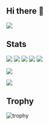 ## Hi there 👋

![](http://github-profile-summary-cards.vercel.app/api/cards/stats?username=dainouesuketarou=default)

## Stats
![](http://github-profile-summary-cards.vercel.app/api/cards/profile-details?username=dainouesuketarou&theme=gruvbox)
![](http://github-profile-summary-cards.vercel.app/api/cards/repos-per-language?username=dainouesuketarou&theme=gruvbox)
![](http://github-profile-summary-cards.vercel.app/api/cards/most-commit-language?username=dainouesuketarou&theme=gruvbox)
![](http://github-profile-summary-cards.vercel.app/api/cards/stats?username=dainouesuketarou&theme=gruvbox)
![](http://github-profile-summary-cards.vercel.app/api/cards/productive-time?username=dainouesuketarou&theme=gruvbox&utcOffset=9)

![](https://skillicons.dev/icons?i=html,css,js,typescript,React,python,django,postgres)

![](https://github-readme-stats.vercel.app/api/top-langs?username=dainouesuketarou)

## Trophy
![trophy](https://github-profile-trophy.vercel.app/?username=dainouesuketarou&theme=gruvbox)

